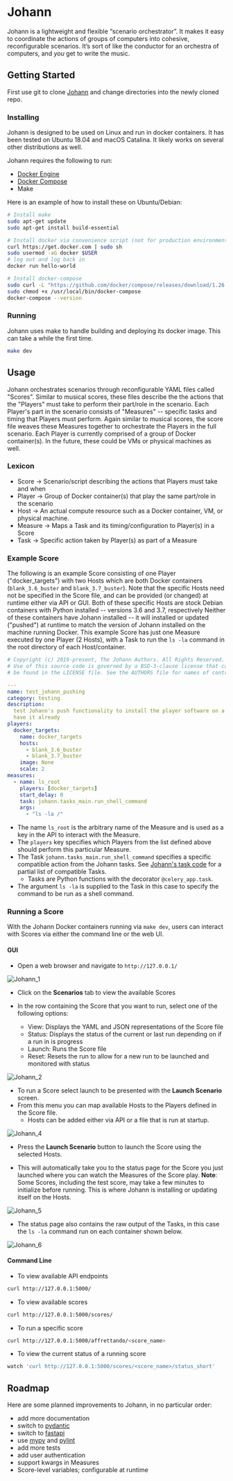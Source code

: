 # Johann

Johann is a lightweight and flexible “scenario orchestrator”. It makes it easy to
coordinate the actions of groups of computers into cohesive, reconfigurable scenarios.
It’s sort of like the conductor for an orchestra of computers, and _you_ get to write
the music.

## Getting Started

First use git to clone [Johann](https://github.com/johannsdg/johann) and change
directories into the newly cloned repo.

### Installing

Johann is designed to be used on Linux and run in docker containers. It has been tested
on Ubuntu 18.04 and macOS Catalina. It likely works on several other distributions as well.

Johann requires the following to run:

- [Docker Engine](https://docs.docker.com/engine/install/#server)
- [Docker Compose](https://docs.docker.com/compose/install/)
- Make

Here is an example of how to install these on Ubuntu/Debian:

```bash
# Install make
sudo apt-get update
sudo apt-get install build-essential

# Install docker via convenience script (not for production environments)
curl https://get.docker.com | sudo sh
sudo usermod -aG docker $USER
# log out and log back in
docker run hello-world

# Install docker-compose
sudo curl -L "https://github.com/docker/compose/releases/download/1.26.2/docker-compose-$(uname -s)-$(uname -m)" -o /usr/local/bin/docker-compose
sudo chmod +x /usr/local/bin/docker-compose
docker-compose --version
```

### Running

Johann uses make to handle building and deploying its docker image. This can take a
while the first time.

```bash
make dev
```

## Usage

Johann orchestrates scenarios through reconfigurable YAML files called "Scores". Similar
to musical scores, these files describe the the actions that the "Players" must take to
perform their part/role in the scenario. Each Player's part in the scenario consists of
"Measures" -- specific tasks and timing that Players must perform. Again similar to
musical scores, the score file weaves these Measures together to orchestrate the Players
in the full scenario. Each Player is currently comprised of a group of Docker
container(s). In the future, these could be VMs or physical machines as well.

### Lexicon

- Score -> Scenario/script describing the actions that Players must take and when
- Player -> Group of Docker container(s) that play the same part/role in the scenario
- Host -> An actual compute resource such as a Docker container, VM, or physical
  machine.
- Measure -> Maps a Task and its timing/configuration to Player(s) in a Score
- Task -> Specific action taken by Player(s) as part of a Measure

### Example Score

The following is an example Score consisting of one Player ("docker_targets") with two
Hosts which are both Docker containers (`blank_3.6_buster` and `blank_3.7_buster`). Note
that the specific Hosts need not be specified in the Score file, and can be provided (or
changed) at runtime either via API or GUI. Both of these specific Hosts are stock Debian
containers with Python installed -- versions 3.6 and 3.7, respectively Neither of these
containers have Johann installed -- it will installed or updated ("pushed") at runtime
to match the version of Johann installed on the machine running Docker. This example
Score has just one Measure executed by one Player (2 Hosts), with a Task to run the
`ls -la` command in the root directory of each Host/container.

```yaml
# Copyright (c) 2019-present, The Johann Authors. All Rights Reserved.
# Use of this source code is governed by a BSD-3-clause license that can
# be found in the LICENSE file. See the AUTHORS file for names of contributors.

---
name: test_johann_pushing
category: testing
description:
  test Johann's push functionality to install the player software on a host that doesn't
  have it already
players:
  docker_targets:
    name: docker_targets
    hosts:
      - blank_3.6_buster
      - blank_3.7_buster
    image: None
    scale: 2
measures:
  - name: ls_root
    players: [docker_targets]
    start_delay: 0
    task: johann.tasks_main.run_shell_command
    args:
      - "ls -la /"
```

- The name `ls_root` is the arbitrary name of the Measure and is used as a key in the
  API to interact with the Measure.
- The `players` key specifies which Players from the list defined above should perform
  this particular Measure.
- The Task `johann.tasks_main.run_shell_command` specifies a specific compatible action
  from the Johann tasks. See
  [Johann's task code](https://github.com/johannsdg/johann/blob/master/johann/tasks_main.py)
  for a partial list of compatible Tasks.
  - Tasks are Python functions with the decorator `@celery_app.task`.
- The argument `ls -la` is supplied to the Task in this case to specify the command to
  be run as a shell command.

### Running a Score

With the Johann Docker containers running via `make dev`, users can interact with Scores
via either the command line or the web UI.

#### GUI

- Open a web browser and navigate to `http://127.0.0.1/`

![Johann_1](img/Johann_1.png)

- Click on the **Scenarios** tab to view the available Scores

- In the row containing the Score that you want to run, select one of the following
  options:
  - View: Displays the YAML and JSON representations of the Score file
  - Status: Displays the status of the current or last run depending on if a run in is
    progress
  - Launch: Runs the Score file
  - Reset: Resets the run to allow for a new run to be launched and monitored with
    status

![Johann_2](img/Johann_2.png)

- To run a Score select launch to be presented with the **Launch Scenario** screen.
- From this menu you can map available Hosts to the Players defined in the Score file.
  - Hosts can be added either via API or a file that is run at startup.

![Johann_4](img/Johann_4.png)

- Press the **Launch Scenario** button to launch the Score using the selected Hosts.

- This will automatically take you to the status page for the Score you just launched
  where you can watch the Measures of the Score play. **Note**: Some Scores, including
  the test score, may take a few minutes to initialize before running. This is where
  Johann is installing or updating itself on the Hosts.

![Johann_5](img/Johann_5.png)

- The status page also contains the raw output of the Tasks, in this case the `ls -la`
  command run on each container shown below.

![Johann_6](img/Johann_6.png)

#### Command Line

- To view available API endpoints

```sh
curl http://127.0.0.1:5000/
```

- To view available scores

```sh
curl http://127.0.0.1:5000/scores/
```

- To run a specific score

```sh
curl http://127.0.0.1:5000/affrettando/<score_name>
```

- To view the current status of a running score

```sh
watch 'curl http://127.0.0.1:5000/scores/<score_name>/status_short'
```

## Roadmap

Here are some planned improvements to Johann, in no particular order:

- add more documentation
- switch to [pydantic](https://github.com/samuelcolvin/pydantic)
- switch to [fastapi](https://github.com/tiangolo/fastapi)
- use [mypy](https://github.com/python/mypy) and
  [pylint](https://github.com/pycqa/pylint)
- add more tests
- add user authentication
- support kwargs in Measures
- Score-level variables; configurable at runtime
